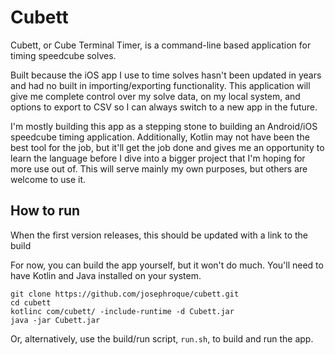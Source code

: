 # Cubett

Cubett, or Cube Terminal Timer, is a command-line based application for timing speedcube solves.

Built because the iOS app I use to time solves hasn't been updated in years and had no built in importing/exporting functionality. This application will give me complete control over my solve data, on my local system, and options to export to CSV so I can always switch to a new app in the future.

I'm mostly building this app as a stepping stone to building an Android/iOS speedcube timing application. Additionally, Kotlin may not have been the best tool for the job, but it'll get the job done and gives me an opportunity to learn the language before I dive into a bigger project that I'm hoping for more use out of. This will serve mainly my own purposes, but others are welcome to use it.

## How to run

When the first version releases, this should be updated with a link to the build

For now, you can build the app yourself, but it won't do much. You'll need to have Kotlin and Java installed on your system.

```
git clone https://github.com/josephroque/cubett.git
cd cubett
kotlinc com/cubett/ -include-runtime -d Cubett.jar
java -jar Cubett.jar
```

Or, alternatively, use the build/run script, `run.sh`, to build and run the app.
